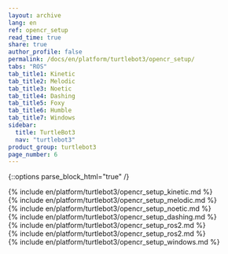 ```yaml
---
layout: archive
lang: en
ref: opencr_setup
read_time: true
share: true
author_profile: false
permalink: /docs/en/platform/turtlebot3/opencr_setup/
tabs: "ROS"
tab_title1: Kinetic
tab_title2: Melodic
tab_title3: Noetic
tab_title4: Dashing
tab_title5: Foxy
tab_title6: Humble
tab_title7: Windows
sidebar:
  title: TurtleBot3
  nav: "turtlebot3"
product_group: turtlebot3
page_number: 6
---
```


<div style="counter-reset: h1 3"></div>
<div style="counter-reset: h2 2"></div>

{::options parse_block_html="true" /}

<!--[dummy Header 1]>
  <h1 id="dummy">Quick Start Guide</h1>
  <h2 id="dummy">OpenCR Setup</h2>
  <p class="dummy_content">OpenCR Setup</p>
<![end dummy Header 1]-->

<section data-id="{{ page.tab_title1 }}" class="tab_contents">
{% include en/platform/turtlebot3/opencr_setup_kinetic.md %}
</section>

<section data-id="{{ page.tab_title2 }}" class="tab_contents">
{% include en/platform/turtlebot3/opencr_setup_melodic.md %}
</section>

<section data-id="{{ page.tab_title3 }}" class="tab_contents">
{% include en/platform/turtlebot3/opencr_setup_noetic.md %}
</section>

<section data-id="{{ page.tab_title4 }}" class="tab_contents">
{% include en/platform/turtlebot3/opencr_setup_dashing.md %}
</section>

<section data-id="{{ page.tab_title5 }}" class="tab_contents">
{% include en/platform/turtlebot3/opencr_setup_ros2.md %}
</section>

<section data-id="{{ page.tab_title6 }}" class="tab_contents">
{% include en/platform/turtlebot3/opencr_setup_ros2.md %}
</section>

<section data-id="{{ page.tab_title6 }}" class="tab_contents">
{% include en/platform/turtlebot3/opencr_setup_windows.md %}
</section>
